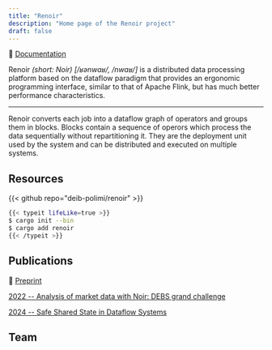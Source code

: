 ```yaml
---
title: "Renoir"
description: "Home page of the Renoir project"
draft: false
---
```

📖 [Documentation](https://deib-polimi.github.io/renoir/renoir/)

Renoir *(short: Noir)  [/ʁənwaʁ/, /nwaʁ/]* is a distributed data processing platform based on the dataflow paradigm that provides an ergonomic programming interface, similar to that of Apache Flink, but has much better performance characteristics.

---

Renoir converts each job into a dataflow graph of
operators and groups them in blocks. Blocks contain a sequence of operors which process the data sequentially without repartitioning it. They are the deployment unit used by the system and can be distributed and executed on multiple systems.

## Resources

{{< github repo="deib-polimi/renoir" >}}

```sh
{{< typeit lifeLike=true >}}
$ cargo init --bin 
$ cargo add renoir
{{< /typeit >}}
```


## Publications

📜 [Preprint](https://arxiv.org/abs/2306.04421)

[2022 -- Analysis of market data with Noir: DEBS grand challenge](https://dl.acm.org/doi/10.1145/3524860.3539646)

[2024 -- Safe Shared State in Dataflow Systems](https://doi.org/10.1145/3629104.3666029)

## Team


